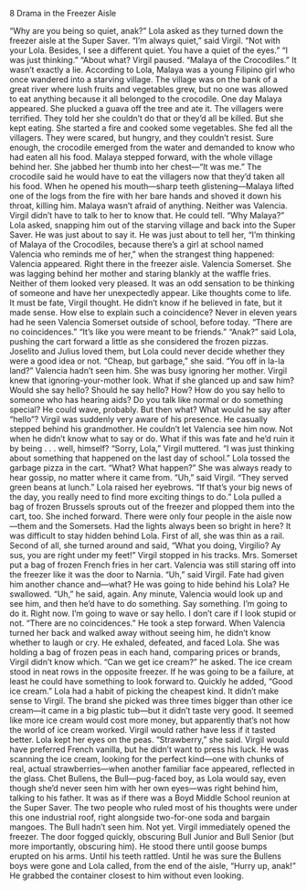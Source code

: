8
Drama in the Freezer Aisle

“Why are you being so quiet, anak?” Lola asked as they turned down the freezer aisle at the Super Saver.
“I’m always quiet,” said Virgil.
“Not with your Lola. Besides, I see a different quiet. You have a quiet of the eyes.”
“I was just thinking.”
“About what?
Virgil paused. “Malaya of the Crocodiles.”
It wasn’t exactly a lie.
According to Lola, Malaya was a young Filipino girl who once wandered into a starving village. The village was on the bank of a great river where lush fruits and vegetables grew, but no one was allowed to eat anything because it all belonged to the crocodile. One day Malaya appeared. She plucked a guava off the tree and ate it. The villagers were terrified. They told her she couldn’t do that or they’d all be killed. But she kept eating. She started a fire and cooked some vegetables. She fed all the villagers. They were scared, but hungry, and they couldn’t resist. Sure enough, the crocodile emerged from the water and demanded to know who had eaten all his food. Malaya stepped forward, with the whole village behind her. She jabbed her thumb into her chest—“It was me.” The crocodile said he would have to eat the villagers now that they’d taken all his food. When he opened his mouth—sharp teeth glistening—Malaya lifted one of the logs from the fire with her bare hands and shoved it down his throat, killing him.
Malaya wasn’t afraid of anything.
Neither was Valencia.
Virgil didn’t have to talk to her to know that. He could tell.
“Why Malaya?” Lola asked, snapping him out of the starving village and back into the Super Saver. 
He was just about to say it. He was just about to tell her, “I’m thinking of Malaya of the Crocodiles, because there’s a girl at school named Valencia who reminds me of her,” when the strangest thing happened: Valencia appeared. Right there in the freezer aisle. Valencia Somerset. She was lagging behind her mother and staring blankly at the waffle fries. Neither of them looked very pleased.
It was an odd sensation to be thinking of someone and have her unexpectedly appear. Like thoughts come to life. It must be fate, Virgil thought. He didn’t know if he believed in fate, but it made sense. How else to explain such a coincidence? Never in eleven years had he seen Valencia Somerset outside of school, before today. 
“There are no coincidences.”
“It’s like you were meant to be friends.”
“Anak?” said Lola, pushing the cart forward a little as she considered the frozen pizzas. Joselito and Julius loved them, but Lola could never decide whether they were a good idea or not. “Cheap, but garbage,” she said. “You off in la-la land?”
Valencia hadn’t seen him. She was busy ignoring her mother. Virgil knew that ignoring-your-mother look.
What if she glanced up and saw him? Would she say hello? Should he say hello? How? How do you say hello to someone who has hearing aids? Do you talk like normal or do something special? He could wave, probably. But then what? What would he say after “hello”?
Virgil was suddenly very aware of his presence. He casually stepped behind his grandmother. He couldn’t let Valencia see him now. Not when he didn’t know what to say or do. What if this was fate and he’d ruin it by being . . . well, himself? 
“Sorry, Lola,” Virgil muttered. “I was just thinking about something that happened on the last day of school.”
Lola tossed the garbage pizza in the cart. “What? What happen?” She was always ready to hear gossip, no matter where it came from.
“Uh,” said Virgil. “They served green beans at lunch.”
Lola raised her eyebrows. “If that’s your big news of the day, you really need to find more exciting things to do.”
Lola pulled a bag of frozen Brussels sprouts out of the freezer and plopped them into the cart, too. She inched forward. There were only four people in the aisle now—them and the Somersets. Had the lights always been so bright in here?
It was difficult to stay hidden behind Lola. First of all, she was thin as a rail. Second of all, she turned around and said, “What you doing, Virgilio? Ay sus, you are right under my feet!”
Virgil stopped in his tracks.
Mrs. Somerset put a bag of frozen French fries in her cart. Valencia was still staring off into the freezer like it was the door to Narnia.
“Uh,” said Virgil. 
Fate had given him another chance and—what? He was going to hide behind his Lola?
He swallowed. “Uh,” he said, again.
Any minute, Valencia would look up and see him, and then he’d have to do something. Say something.
I’m going to do it. Right now. I’m going to wave or say hello. I don’t care if I look stupid or not.
“There are no coincidences.”
He took a step forward.
When Valencia turned her back and walked away without seeing him, he didn’t know whether to laugh or cry.
He exhaled, defeated, and faced Lola. She was holding a bag of frozen peas in each hand, comparing prices or brands, Virgil didn’t know which.
“Can we get ice cream?” he asked. The ice cream stood in neat rows in the opposite freezer. If he was going to be a failure, at least he could have something to look forward to. Quickly he added, “Good ice cream.” Lola had a habit of picking the cheapest kind. It didn’t make sense to Virgil. The brand she picked was three times bigger than other ice cream—it came in a big plastic tub—but it didn’t taste very good. It seemed like more ice cream would cost more money, but apparently that’s not how the world of ice cream worked. Virgil would rather have less if it tasted better.
Lola kept her eyes on the peas. 
“Strawberry,” she said.
Virgil would have preferred French vanilla, but he didn’t want to press his luck.
He was scanning the ice cream, looking for the perfect kind—one with chunks of real, actual strawberries—when another familiar face appeared, reflected in the glass. 
Chet Bullens, the Bull—pug-faced boy, as Lola would say, even though she’d never seen him with her own eyes—was right behind him, talking to his father.
It was as if there was a Boyd Middle School reunion at the Super Saver. The two people who ruled most of his thoughts were under this one industrial roof, right alongside two-for-one soda and bargain mangoes. 
The Bull hadn’t seen him. Not yet. 
Virgil immediately opened the freezer. The door fogged quickly, obscuring Bull Junior and Bull Senior (but more importantly, obscuring him). He stood there until goose bumps erupted on his arms. Until his teeth rattled. Until he was sure the Bullens boys were gone and Lola called, from the end of the aisle, “Hurry up, anak!” He grabbed the container closest to him without even looking.
